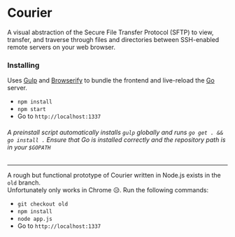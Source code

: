 # Courier
A visual abstraction of the Secure File Transfer Protocol (SFTP) to view, transfer, and traverse through files and directories between SSH-enabled remote servers on your web browser.

### Installing
Uses [Gulp](http://gulpjs.com) and [Browserify](http://browserify.org) to bundle the frontend and live-reload the [Go](https://golang.org) server.

- `npm install` 
- `npm start`
- Go to `http://localhost:1337`
###### A preinstall script automatically installs `gulp` globally and runs `go get . && go install .` Ensure that Go is installed correctly and the repository path is in your `$GOPATH`

---

A rough but functional prototype of Courier written in Node.js exists in the `old` branch.  <br /> Unfortunately only works in Chrome 😥.
Run the following commands:

- `git checkout old`
- `npm install` 
- `node app.js`
- Go to `http://localhost:1337` 

